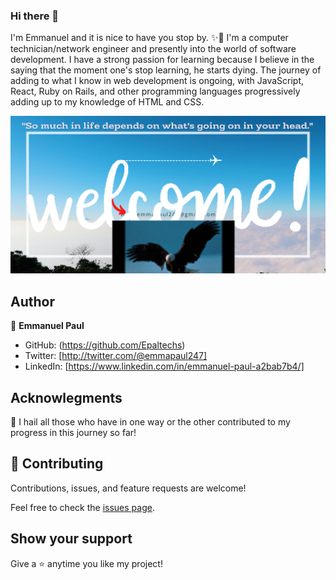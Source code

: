 ### Hi there 👋


I'm Emmanuel and it is nice to have you stop by. ✨🙏
I'm a computer technician/network engineer and presently into the world of software development.
I have a strong passion for learning because I believe in the saying that the moment one's stop learning, he starts dying.
The journey of adding to what I know in web development is ongoing, with JavaScript, React, Ruby on Rails, and other programming languages progressively adding up to my knowledge of HTML and CSS.

![screenshot](Profile.png)


## Author

👤 **Emmanuel Paul**

- GitHub: (https://github.com/Epaltechs)
- Twitter: [http://twitter.com/@emmapaul247]
- LinkedIn: [https://www.linkedin.com/in/emmanuel-paul-a2bab7b4/]

## Acknowlegments
🎩 I hail all those who have in one way or the other contributed to my progress in this journey so far!

## 🤝 Contributing

Contributions, issues, and feature requests are welcome!

Feel free to check the [issues page](https://github.com/Epaltechs/issues).

## Show your support

Give a ⭐ anytime you like my project!

